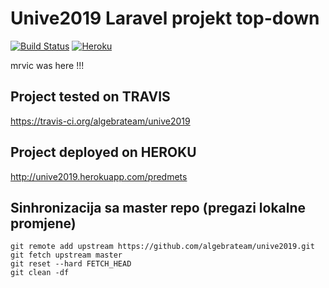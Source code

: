 # Unive2019 Laravel projekt top-down

[![Build Status](https://travis-ci.org/algebrateam/unive2019.svg?branch=master)](https://travis-ci.org/algebrateam/unive2019)
[![Heroku](https://heroku-badges.herokuapp.com/?app=unive2019)](http://unive2019.herokuapp.com/predmets)

mrvic was here !!!

## Project tested on TRAVIS
https://travis-ci.org/algebrateam/unive2019

## Project deployed on HEROKU
http://unive2019.herokuapp.com/predmets

## Sinhronizacija sa master repo (pregazi lokalne promjene)
```
git remote add upstream https://github.com/algebrateam/unive2019.git  
git fetch upstream master  
git reset --hard FETCH_HEAD  
git clean -df  
```


